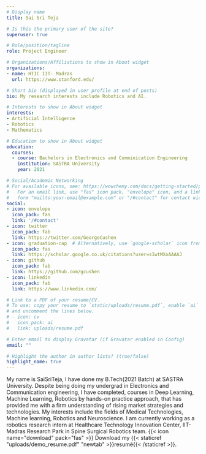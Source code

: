 ```yaml
---
# Display name
title: Sai Sri Teja

# Is this the primary user of the site?
superuser: true

# Role/position/tagline
role: Project Engineer

# Organizations/Affiliations to show in About widget
organizations:
- name: HTIC IIT- Madras
  url: https://www.stanford.edu/

# Short bio (displayed in user profile at end of posts)
bio: My research interests include Robotics and AI.

# Interests to show in About widget
interests:
- Artificial Intelligence
- Robotics
- Mathematics

# Education to show in About widget
education:
  courses:
  - course: Bachelors in Electronics and Comminication Engineering
    institution: SASTRA University
    year: 2021

# Social/Academic Networking
# For available icons, see: https://wowchemy.com/docs/getting-started/page-builder/#icons
#   For an email link, use "fas" icon pack, "envelope" icon, and a link in the
#   form "mailto:your-email@example.com" or "/#contact" for contact widget.
social:
- icon: envelope
  icon_pack: fas
  link: '/#contact'
- icon: twitter
  icon_pack: fab
  link: https://twitter.com/GeorgeCushen
- icon: graduation-cap  # Alternatively, use `google-scholar` icon from `ai` icon pack
  icon_pack: fas
  link: https://scholar.google.co.uk/citations?user=sIwtMXoAAAAJ
- icon: github
  icon_pack: fab
  link: https://github.com/gcushen
- icon: linkedin
  icon_pack: fab
  link: https://www.linkedin.com/

# Link to a PDF of your resume/CV.
# To use: copy your resume to `static/uploads/resume.pdf`, enable `ai` icons in `params.toml`, 
# and uncomment the lines below.
# - icon: cv
#   icon_pack: ai
#   link: uploads/resume.pdf

# Enter email to display Gravatar (if Gravatar enabled in Config)
email: ""

# Highlight the author in author lists? (true/false)
highlight_name: true
---
```


My name is SaiSriTeja, I have done my B.Tech(2021 Batch) at SASTRA University. Despite being doing my undergrad in Electronics and Communication engineering, I have completed, courses in Deep Learning, Machine Learning, Robotics by hands-on practice approach, that has provided me with a firm understanding of rising market strategies and technologies.
My interests include the fields of Medical Technologies, Machine learning, Robotics and Neuroscience.
I am currently working as a robotics research intern at Healthcare Technology Innovation Center, IIT-Madras Research Park in Spine Surgical Robotics team.
{{< icon name="download" pack="fas" >}} Download my {{< staticref "uploads/demo_resume.pdf" "newtab" >}}resumé{{< /staticref >}}.
